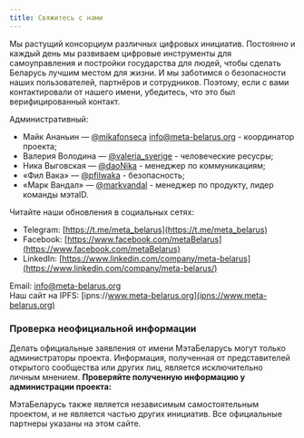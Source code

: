 ```yaml
---
title: Свяжитесь с нами
---
```

Мы растущий консорциум различных цифровых инициатив. Постоянно и каждый день мы
развиваем цифровые инструменты для самоуправления и постройки государства для
людей, чтобы сделать Беларусь лучшим местом для жизни. И мы заботимся о
безопасности наших пользователей, партнёров и сотрудников. Поэтому, если с
вами контактировали от нашего имени, убедитесь, что это был верифицированный
контакт.

Административный:

- Майк Ананьин — [@mikafonseca](https://t.me/mikafonseca) info@meta-belarus.org - координатор проекта;
- Валерия Володина — [@valeria_sverige](https://t.me/valeria_sverige) - человеческие ресусры;
- Ника Выговская — [@daoNika](https://t.me/daoNika) - менеджер по коммуникациям;
- «Фил Вака» — [@pfilwaka](https://t.me/pfilwaka) - безопасность;
- «Марк Вандал» — [@markvandal](https://t.me/markvandal) - менеджер по продукту, лидер команды мэтаID.

Читайте наши обновления в социальных сетях:

 - Telegram: [https://t.me/meta_belarus](https://t.me/meta_belarus)
 - Facebook: [https://www.facebook.com/metaBelarus](https://www.facebook.com/metaBelarus)
 - LinkedIn: [https://www.linkedin.com/company/meta-belarus](https://www.linkedin.com/company/meta-belarus/)
 
Email: info@meta-belarus.org   
Наш сайт на IPFS: [ipns://www.meta-belarus.org](ipns://www.meta-belarus.org)

### Проверка неофициальной информации

Делать официальные заявления от имени МэтаБеларусь могут только администраторы
проекта. Информация, полученная от представителей открытого сообщества или
других лиц, является исключительно личным мнением. **Проверяйте полученную
информацию у администрации проекта:**

МэтаБеларусь также является независимым самостоятельным проектом, и не
является частью других инициатив. Все официальные партнеры указаны на этом
сайте.

